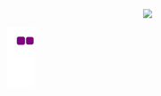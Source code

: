 <div align="center">
  <a href="https://github.com/7505504">
  <img height="180em" src="https://github-readme-stats.vercel.app/api?username=7505504&theme=github_dark&show_icons=true"/>
</div>
 
<div> 
  
  ![snake gif](https://github.com/7505504/7505504/blob/output/github-contribution-grid-snake.gif)
</div
